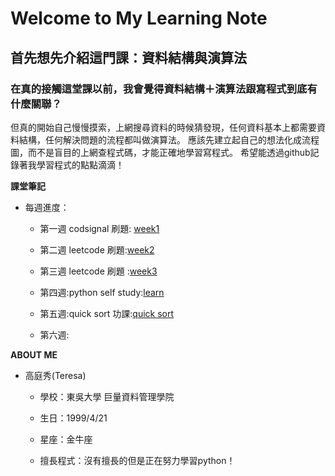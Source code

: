 # Welcome to My Learning Note
## 首先想先介紹這門課：資料結構與演算法

### 在真的接觸這堂課以前，我會覺得資料結構＋演算法跟寫程式到底有什麼關聯？
但真的開始自己慢慢摸索，上網搜尋資料的時候猜發現，任何資料基本上都需要資料結構，任何解決問題的流程都叫做演算法。
應該先建立起自己的想法化成流程圖，而不是盲目的上網查程式碼，才能正確地學習寫程式。
希望能透過github記錄著我學習程式的點點滴滴！


**課堂筆記**

* 每週進度：
   * 第一週 codsignal 刷題: [week1](https://github.com/Teresakao0421/teresa/tree/master/week1) 
   * 第二週 leetcode 刷題:[week2](https://github.com/Teresakao0421/teresa/tree/master/week2)

   * 第三週 leetcode 刷題 :[week3](https://github.com/Teresakao0421/teresa/tree/master/week3)

   * 第四週:python self study:[learn](https://github.com/Teresakao0421/teresa/tree/master/week4)

   * 第五週:quick sort 功課:[quick sort](https://github.com/Teresakao0421/teresa/tree/master/quick%20sort)

   * 第六週:

**ABOUT ME**

* 高庭秀(Teresa)
  
  * 學校：東吳大學 巨量資料管理學院
  
  * 生日：1999/4/21
  
  * 星座：金牛座
  
  * 擅長程式：沒有擅長的但是正在努力學習python！
